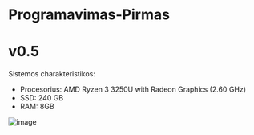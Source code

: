 # Programavimas-Pirmas

# **v0.5**

Sistemos charakteristikos:
- Procesorius: AMD Ryzen 3 3250U with Radeon Graphics (2.60 GHz)
- SSD: 240 GB
- RAM: 8GB 

![image](https://user-images.githubusercontent.com/90028851/149961010-a6f2022f-ee19-4d61-a1ef-1fb06f4b52f9.png)

